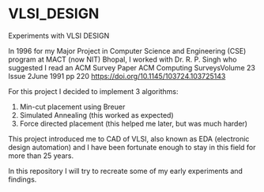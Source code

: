 # VLSI_DESIGN
Experiments with VLSI DESIGN

In 1996 for my Major Project in Computer Science and Engineering (CSE)
program at MACT (now NIT) Bhopal, I worked with Dr. R. P. Singh who suggested
I read an ACM Survey Paper 
ACM Computing SurveysVolume 23
Issue 2June 1991 pp 220
https://doi.org/10.1145/103724.103725143

For this project I decided to implement 3 algorithms:
1) Min-cut placement using Breuer
2) Simulated Annealing (this worked as expected)
3) Force directed placement (this helped me later, but was much harder)

This project introduced me to CAD of VLSI, also known as EDA
(electronic design automation) and I have been fortunate enough to
stay in this field for more than 25 years.

In this repository I will try to recreate some of my early experiments
and findings.
